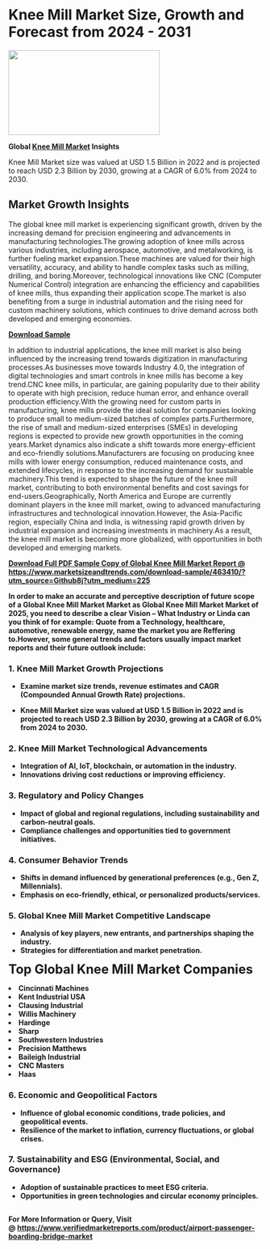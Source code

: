 <H1>Knee Mill Market Size, Growth and Forecast from 2024 - 2031</H1><img class="aligncenter size-medium wp-image-584254" src="https://thirdeyenews.in/wp-content/uploads/2024/09/Global-Market-Research-300x168.jpeg" alt="" width="300" height="168" /><p><strong>Global&nbsp;<a href="https://www.marketsizeandtrends.com/download-sample/463410/?utm_source=Github8j?utm_medium=225">Knee Mill Market</a> Insights</strong></p><p>Knee Mill Market size was valued at USD 1.5 Billion in 2022 and is projected to reach USD 2.3 Billion by 2030, growing at a CAGR of 6.0% from 2024 to 2030.</p><p><h2>Market Growth Insights</h2> <p>The global knee mill market is experiencing significant growth, driven by the increasing demand for precision engineering and advancements in manufacturing technologies.The growing adoption of knee mills across various industries, including aerospace, automotive, and metalworking, is further fueling market expansion.These machines are valued for their high versatility, accuracy, and ability to handle complex tasks such as milling, drilling, and boring.Moreover, technological innovations like CNC (Computer Numerical Control) integration are enhancing the efficiency and capabilities of knee mills, thus expanding their application scope.The market is also benefiting from a surge in industrial automation and the rising need for custom machinery solutions, which continues to drive demand across both developed and emerging economies.</p> <p><strong><a href="sample-download-link">Download Sample</a></strong></p> <p>In addition to industrial applications, the knee mill market is also being influenced by the increasing trend towards digitization in manufacturing processes.As businesses move towards Industry 4.0, the integration of digital technologies and smart controls in knee mills has become a key trend.CNC knee mills, in particular, are gaining popularity due to their ability to operate with high precision, reduce human error, and enhance overall production efficiency.With the growing need for custom parts in manufacturing, knee mills provide the ideal solution for companies looking to produce small to medium-sized batches of complex parts.Furthermore, the rise of small and medium-sized enterprises (SMEs) in developing regions is expected to provide new growth opportunities in the coming years.Market dynamics also indicate a shift towards more energy-efficient and eco-friendly solutions.Manufacturers are focusing on producing knee mills with lower energy consumption, reduced maintenance costs, and extended lifecycles, in response to the increasing demand for sustainable machinery.This trend is expected to shape the future of the knee mill market, contributing to both environmental benefits and cost savings for end-users.Geographically, North America and Europe are currently dominant players in the knee mill market, owing to advanced manufacturing infrastructures and technological innovation.However, the Asia-Pacific region, especially China and India, is witnessing rapid growth driven by industrial expansion and increasing investments in machinery.As a result, the knee mill market is becoming more globalized, with opportunities in both developed and emerging markets.<p><strong><a href="more-info-link"></p><p><span class=""><strong>Download Full PDF Sample Copy of Global Knee Mill Market Report</strong> @ <a href="https://www.marketsizeandtrends.com/download-sample/463410/?utm_source=Github8j?utm_medium=225" target="_blank">https://www.marketsizeandtrends.com/download-sample/463410/?utm_source=Github8j?utm_medium=225</a></span></p><p>In order to make an accurate and perceptive description of future scope of a Global&nbsp;Knee Mill Market Market as Global&nbsp;Knee Mill Market Market of 2025, you need to describe a clear Vision &ndash; What Industry or Linda can you think of for example: Quote from a Technology, healthcare, automotive, renewable energy, name the market you are Reffering to.However, some general trends and factors usually impact market reports and their future outlook include:</p><h3>1.&nbsp;<strong>Knee Mill Market Growth Projections</strong></h3><ul><li>Examine market size trends, revenue estimates and CAGR (Compounded Annual Growth Rate) projections.</li><li><p>Knee Mill Market size was valued at USD 1.5 Billion in 2022 and is projected to reach USD 2.3 Billion by 2030, growing at a CAGR of 6.0% from 2024 to 2030.</p></li></ul><h3>2.&nbsp;<strong>Knee Mill Market Technological Advancements</strong></h3><ul><li>Integration of AI, IoT, blockchain, or automation in the industry.</li><li>Innovations driving cost reductions or improving efficiency.</li></ul><h3>3.&nbsp;<strong>Regulatory and Policy Changes</strong></h3><ul><li>Impact of global and regional regulations, including sustainability and carbon-neutral goals.</li><li>Compliance challenges and opportunities tied to government initiatives.</li></ul><h3>4.&nbsp;<strong>Consumer Behavior Trends</strong></h3><ul><li>Shifts in demand influenced by generational preferences (e.g., Gen Z, Millennials).</li><li>Emphasis on eco-friendly, ethical, or personalized products/services.</li></ul><h3>5.&nbsp;<strong>Global Knee Mill Market Competitive Landscape</strong></h3><ul><li>Analysis of key players, new entrants, and partnerships shaping the industry.</li><li>Strategies for differentiation and market penetration.</li></ul><p data-pm-slice="1 1 []"><span style="color: inherit; font-family: inherit; font-size: 25px;">Top Global Knee Mill Market Companies</span></p><div class="" data-test-id=""><p><li>Cincinnati Machines</li><li> Kent Industrial USA</li><li> Clausing Industrial</li><li> Willis Machinery</li><li> Hardinge</li><li> Sharp</li><li> Southwestern Industries</li><li> Precision Matthews</li><li> Baileigh Industrial</li><li> CNC Masters</li><li> Haas</li></p></div><h3>6.&nbsp;<strong>Economic and Geopolitical Factors</strong></h3><ul><li>Influence of global economic conditions, trade policies, and geopolitical events.</li><li>Resilience of the market to inflation, currency fluctuations, or global crises.</li></ul><h3>7.&nbsp;<strong>Sustainability and ESG (Environmental, Social, and Governance)</strong></h3><ul><li>Adoption of sustainable practices to meet ESG criteria.</li><li>Opportunities in green technologies and circular economy principles.</li></ul><h2><strong style="font-size: 14px;">For More Information or Query, Visit @&nbsp;</strong><a style="background-color: #ffffff; font-size: 14px;" href="https://www.marketsizeandtrends.com/report/knee-mill-market/" target="_blank">https://www.verifiedmarketreports.com/product/airport-passenger-boarding-bridge-market</a></h2>